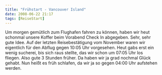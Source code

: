 ```yaml
---
title: "Frühstart - Vancouver Island"
date: 2008-06-22 21:17
tags: [ReiseStart]
---
```

Um morgen gemütlich zum Flughafen fahren zu können, haben wir heut schonmal unsere Koffer beim Vorabend Check In abgegeben. Sehr, sehr gute Idee. Auf der letzten Reisebestätigung vom November waren wir eigentlich für den Abflug gegen 10:05 Uhr vorgesehen. Heut gabs erst ein wenig sucherei, bis sich raus stellte, das wir schon um 07:05 Uhr los fliegen. Also gute 3 Stunden früher. Da haben wir ja grad nochmal Glück gehabt. Nun heißt es früh schlafen, da wir ja so gegen 04:00 Uhr aufstehen werden.